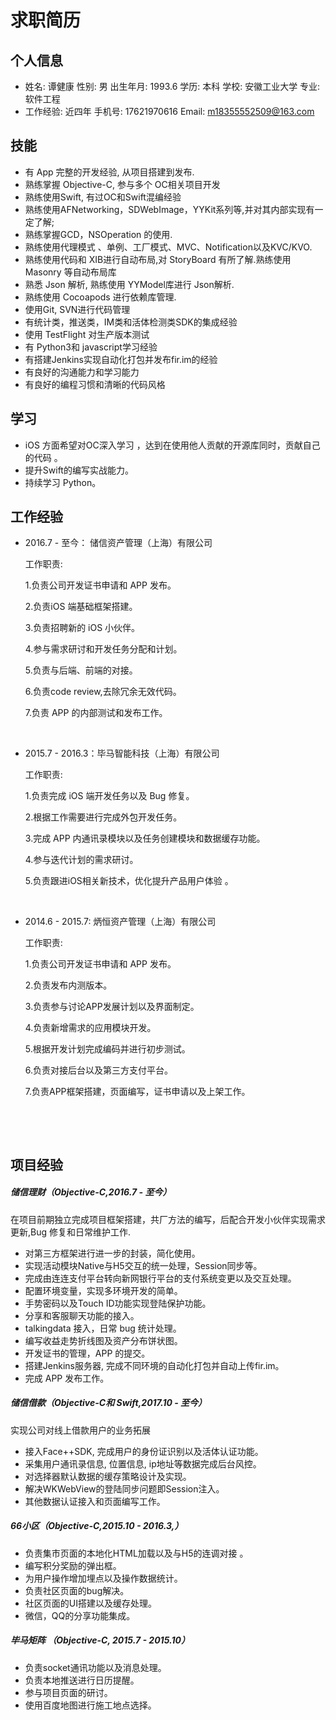 # 求职简历

## 个人信息

* 姓名: 谭健康	 	    性别: 男	                           出生年月: 1993.6
	 学历: 本科              	学校: 安徽工业大学  			 专业: 软件工程
* 工作经验: 近四年
	 手机号:  17621970616  	 Email: m18355552509@163.com

## 技能

* 有 App 完整的开发经验,  从项目搭建到发布.
* 熟练掌握 Objective-C, 参与多个 OC相关项目开发
* 熟练使用Swift, 有过OC和Swift混编经验
* 熟练使用AFNetworking，SDWebImage，YYKit系列等,并对其内部实现有一定了解;
* 熟练掌握GCD，NSOperation 的使用.
* 熟练使用代理模式 、单例、工厂模式、MVC、Notification以及KVC/KVO.
* 熟练使用代码和 XIB进行自动布局,对 StoryBoard 有所了解.熟练使用 Masonry 等自动布局库
* 熟悉 Json 解析, 熟练使用 YYModel库进行 Json解析.
* 熟练使用 Cocoapods 进行依赖库管理.
* 使用Git, SVN进行代码管理
* 有统计类，推送类，IM类和活体检测类SDK的集成经验
* 使用 TestFlight 对生产版本测试
* 有 Python3和 javascript学习经验
* 有搭建Jenkins实现自动化打包并发布fir.im的经验
* 有良好的沟通能力和学习能力
* 有良好的编程习惯和清晰的代码风格

## 学习

* iOS 方面希望对OC深入学习 ，达到在使用他人贡献的开源库同时，贡献自己的代码 。
* 提升Swift的编写实战能力。
* 持续学习 Python。

## 工作经验

* 2016.7 - 至今： 储信资产管理（上海）有限公司

  工作职责:

  1.负责公司开发证书申请和 APP 发布。

  2.负责iOS 端基础框架搭建。

  3.负责招聘新的 iOS 小伙伴。

  4.参与需求研讨和开发任务分配和计划。

  5.负责与后端、前端的对接。

  6.负责code review,去除冗余无效代码。

  7.负责 APP 的内部测试和发布工作。

  ​

* 2015.7 - 2016.3：毕马智能科技（上海）有限公司

  工作职责:  

  1.负责完成 iOS 端开发任务以及 Bug 修复。

  2.根据工作需要进行完成外包开发任务。

  3.完成 APP 内通讯录模块以及任务创建模块和数据缓存功能。

  4.参与迭代计划的需求研讨。

  5.负责跟进iOS相关新技术，优化提升产品用户体验 。

  ​

* 2014.6 - 2015.7:  炳恒资产管理（上海）有限公司

  工作职责:  

  1.负责公司开发证书申请和 APP 发布。

  2.负责发布内测版本。

  3.负责参与讨论APP发展计划以及界面制定。

  4.负责新增需求的应用模块开发。

  5.根据开发计划完成编码并进行初步测试。

  6.负责对接后台以及第三方支付平台。

  7.负责APP框架搭建，页面编写，证书申请以及上架工作。

  ​

  ​

## 项目经验

##### 储信理财（Objective-C,2016.7 - 至今）

在项目前期独立完成项目框架搭建，共厂方法的编写，后配合开发小伙伴实现需求更新,Bug 修复和日常维护工作.

* 对第三方框架进行进一步的封装，简化使用。
* 实现活动模块Native与H5交互的统一处理，Session同步等。
* 完成由连连支付平台转向新网银行平台的支付系统变更以及交互处理。
* 配置环境变量，实现多环境开发的简单。
* 手势密码以及Touch ID功能实现登陆保护功能。
* 分享和客服聊天功能的接入。
*  talkingdata 接入，日常 bug 统计处理。
* 编写收益走势折线图及资产分布饼状图。
* 开发证书的管理，APP 的提交。
* 搭建Jenkins服务器, 完成不同环境的自动化打包并自动上传fir.im。
* 完成 APP 发布工作。

##### 储信借款（Objective-C和 Swift,2017.10 - 至今）

实现公司对线上借款用户的业务拓展

* 接入Face++SDK, 完成用户的身份证识别以及活体认证功能。
* 采集用户通讯录信息, 位置信息, ip地址等数据完成后台风控。
* 对选择器默认数据的缓存策略设计及实现。
* 解决WKWebView的登陆同步问题即Session注入。
* 其他数据认证接入和页面编写工作。

##### 66小区（Objective-C,2015.10 - 2016.3,）

* 负责集市页面的本地化HTML加载以及与H5的连调对接 。
* 编写积分奖励的弹出框。
* 为用户操作增加埋点以及操作数据统计。
* 负责社区页面的bug解决。
* 社区页面的UI搭建以及缓存处理。
* 微信，QQ的分享功能集成。

##### 毕马矩阵 （Objective-C, 2015.7 - 2015.10）

* 负责socket通讯功能以及消息处理。
* 负责本地推送进行日历提醒。
* 参与项目页面的研讨。
* 使用百度地图进行施工地点选择。


